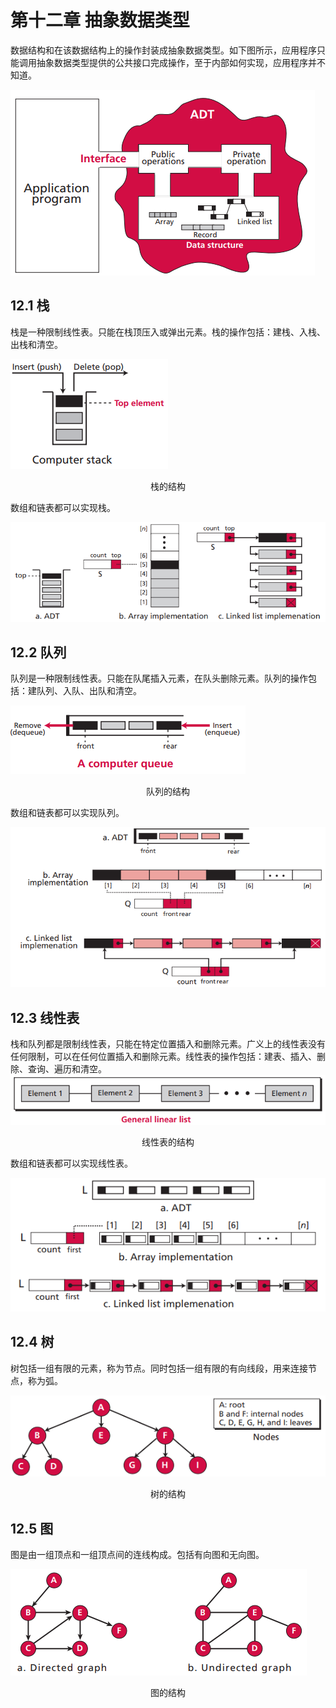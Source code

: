 # 第十二章 抽象数据类型

数据结构和在该数据结构上的操作封装成抽象数据类型。如下图所示，应用程序只能调用抽象数据类型提供的公共接口完成操作，至于内部如何实现，应用程序并不知道。

![image-20211128200556410](12.抽象数据类型.assets/image-20211128200556410.png)

## 12.1 栈

栈是一种限制线性表。只能在栈顶压入或弹出元素。栈的操作包括：建栈、入栈、出栈和清空。

![image-20211128201211649](12.抽象数据类型.assets/image-20211128201211649.png)

<center>栈的结构</center>

数组和链表都可以实现栈。

![image-20211128201516047](12.抽象数据类型.assets/image-20211128201516047.png)

## 12.2 队列

队列是一种限制线性表。只能在队尾插入元素，在队头删除元素。队列的操作包括：建队列、入队、出队和清空。

![image-20211128201714667](12.抽象数据类型.assets/image-20211128201714667.png)

<center>队列的结构</center>

数组和链表都可以实现队列。

![image-20211128201811338](12.抽象数据类型.assets/image-20211128201811338.png)

## 12.3 线性表

栈和队列都是限制线性表，只能在特定位置插入和删除元素。广义上的线性表没有任何限制，可以在任何位置插入和删除元素。线性表的操作包括：建表、插入、删除、查询、遍历和清空。![image-20211128202025197](12.抽象数据类型.assets/image-20211128202025197.png)

<center>线性表的结构</center>

数组和链表都可以实现线性表。

![image-20211128202242708](12.抽象数据类型.assets/image-20211128202242708.png)

## 12.4 树

树包括一组有限的元素，称为节点。同时包括一组有限的有向线段，用来连接节点，称为弧。

![image-20211128203344067](12.抽象数据类型.assets/image-20211128203344067.png)

<center>树的结构</center>

## 12.5 图

图是由一组顶点和一组顶点间的连线构成。包括有向图和无向图。

![image-20211128203916427](12.抽象数据类型.assets/image-20211128203916427.png)

<center>图的结构</center>

